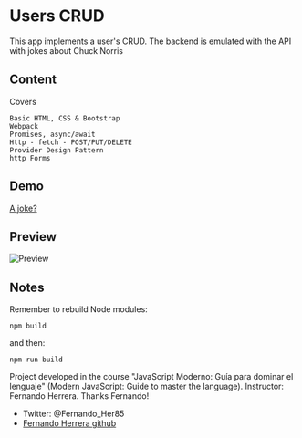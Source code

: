 # Users CRUD

This app implements a user's CRUD. The backend is emulated with the API with jokes about Chuck Norris

## Content
Covers
```
Basic HTML, CSS & Bootstrap
Webpack
Promises, async/await
Http - fetch - POST/PUT/DELETE
Provider Design Pattern
http Forms
```
## Demo
[A joke?](https://pabloadbes.github.io/http-crud-provider/)
## Preview
![Preview](/docs/assets/images/http_crud_provider_preview.png)
## Notes
Remember to rebuild Node modules:
```
npm build
```
and then:
```
npm run build
```
Project developed in the course "JavaScript Moderno: Guía para dominar el lenguaje" (Modern JavaScript: Guide to master the language). 
Instructor: Fernando Herrera. Thanks Fernando! 
- Twitter: @Fernando_Her85 
- [Fernando Herrera github](https://github.com/Klerith) 
